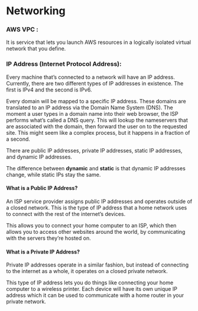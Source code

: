 # Networking

### AWS VPC : 
It is service that lets you launch AWS resources in a logically isolated virtual network that you define.

### IP Address (Internet Protocol Address):

Every machine that’s connected to a network will have an IP address. 
Currently, there are two different types of IP addresses in existence. 
The first is IPv4 and the second is IPv6. 

Every domain will be mapped to a specific IP address. 
These domains are translated to an IP address via the Domain Name System (DNS). 
The moment a user types in a domain name into their web browser, the ISP performs what’s called a DNS query. 
This will lookup the nameservers that are associated with the domain, then forward the user on to the requested site.
This might seem like a complex process, but it happens in a fraction of a second. 


There are public IP addresses, private IP addresses, static IP addresses, and dynamic IP addresses.

The difference between **dynamic** and **static** is that dynamic IP addresses change, while static IPs stay the same. 

#### What is a Public IP Address?
An ISP service provider assigns public IP addresses and operates outside of a closed network.
This is the type of IP address that a home network uses to connect with the rest of the internet’s devices.

This allows you to connect your home computer to an ISP, which then allows you to access other websites around the world, 
by communicating with the servers they’re hosted on. 

#### What is a Private IP Address?
Private IP addresses operate in a similar fashion, but instead of connecting to the internet as a whole, 
it operates on a closed private network. 

This type of IP address lets you do things like connecting your home computer to a wireless printer.
Each device will have its own unique IP address which it can be used to communicate with a home router in your private network. 





